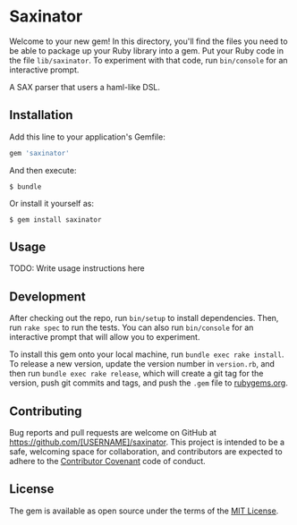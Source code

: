 # Saxinator

Welcome to your new gem! In this directory, you'll find the files you need to be able to package up your Ruby library into a gem. Put your Ruby code in the file `lib/saxinator`. To experiment with that code, run `bin/console` for an interactive prompt.

A SAX parser that users a haml-like DSL.

## Installation

Add this line to your application's Gemfile:

```ruby
gem 'saxinator'
```

And then execute:

    $ bundle

Or install it yourself as:

    $ gem install saxinator

## Usage

TODO: Write usage instructions here

## Development

After checking out the repo, run `bin/setup` to install dependencies. Then, run `rake spec` to run the tests. You can also run `bin/console` for an interactive prompt that will allow you to experiment.

To install this gem onto your local machine, run `bundle exec rake install`. To release a new version, update the version number in `version.rb`, and then run `bundle exec rake release`, which will create a git tag for the version, push git commits and tags, and push the `.gem` file to [rubygems.org](https://rubygems.org).

## Contributing

Bug reports and pull requests are welcome on GitHub at https://github.com/[USERNAME]/saxinator. This project is intended to be a safe, welcoming space for collaboration, and contributors are expected to adhere to the [Contributor Covenant](http://contributor-covenant.org) code of conduct.


## License

The gem is available as open source under the terms of the [MIT License](http://opensource.org/licenses/MIT).

